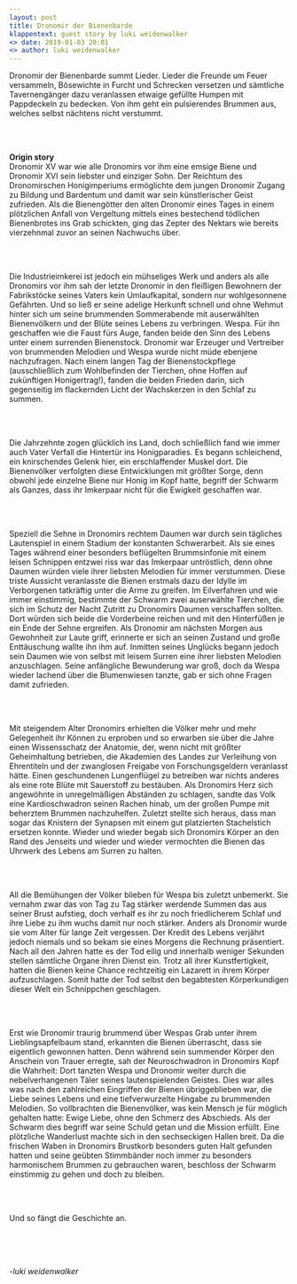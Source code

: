 ```yaml
---
layout: post
title: Dronomir der Bienenbarde
klappentext: guest story by luki weidenwalker
<> date: 2019-01-03 20:01
<> author: luki weidenwalker
---
```


<p style="justify">Dronomir der Bienenbarde summt Lieder. Lieder die Freunde um Feuer versammeln,
Bösewichte in Furcht und Schrecken versetzen und sämtliche Tavernengänger dazu
veranlassen etwaige gefüllte Humpen mit Pappdeckeln zu bedecken. Von ihm geht ein
pulsierendes Brummen aus, welches selbst nächtens nicht verstummt.

<br><br>

<b>Origin story</b>
<br>
Dronomir XV war wie alle Dronomirs vor ihm eine emsige Biene und Dronomir XVI sein
liebster und einziger Sohn. Der Reichtum des Dronomirschen Honigimperiums
ermöglichte dem jungen Dronomir Zugang zu Bildung und Bardentum und damit war
sein künstlerischer Geist zufrieden. Als die Bienengötter den alten Dronomir eines Tages
in einem plötzlichen Anfall von Vergeltung mittels eines bestechend tödlichen
Bienenbrotes ins Grab schickten, ging das Zepter des Nektars wie bereits vierzehnmal
zuvor an seinen Nachwuchs über.

<br><br>

Die Industrieimkerei ist jedoch ein mühseliges Werk und anders als alle Dronomirs vor
ihm sah der letzte Dronomir in den fleißigen Bewohnern der Fabrikstöcke seines Vaters
kein Umlaufkapital, sondern nur wohlgesonnene Gefährten. Und so ließ er seine adelige
Herkunft schnell und ohne Wehmut hinter sich um seine brummenden Sommerabende
mit auserwählten Bienenvölkern und der Blüte seines Lebens zu verbringen. Wespa.
Für ihn geschaffen wie die Faust fürs Auge, fanden beide den
Sinn des Lebens unter einem surrenden Bienenstock. Dronomir war Erzeuger
und Vertreiber von brummenden Melodien und Wespa wurde nicht müde ebenjene
nachzufragen. Nach einem langen Tag der Bienenstockpflege (ausschließlich zum
Wohlbefinden der Tierchen, ohne Hoffen auf zukünftigen Honigertrag!), fanden die
beiden Frieden darin, sich gegenseitig im flackernden Licht der Wachskerzen in den
Schlaf zu summen.

<br><br>

Die Jahrzehnte zogen glücklich ins Land, doch schließlich fand wie immer auch Vater
Verfall die Hintertür ins Honigparadies. Es begann schleichend, ein knirschendes Gelenk
hier, ein erschlaffender Muskel dort. Die Bienenvölker verfolgten diese Entwicklungen
mit größter Sorge, denn obwohl jede einzelne Biene nur Honig im Kopf hatte, begriff der
Schwarm als Ganzes, dass ihr Imkerpaar nicht für die Ewigkeit geschaffen war.

<br><br>

Speziell die Sehne in Dronomirs rechtem Daumen war durch sein tägliches Lautenspiel
in einem Stadium der konstanten Schwerarbeit. Als sie eines Tages während einer
besonders beflügelten Brummsinfonie mit einem leisen Schnippen entzwei riss war das
Imkerpaar untröstlich, denn ohne Daumen würden viele ihrer liebsten Melodien für immer
verstummen. Diese triste Aussicht veranlasste die Bienen erstmals dazu der Idylle im
Verborgenen tatkräftig unter die Arme zu greifen. Im Eilverfahren und wie immer
einstimmig, bestimmte der Schwarm zwei auserwählte Tierchen, die sich im Schutz der
Nacht Zutritt zu Dronomirs Daumen verschaffen sollten. Dort würden sich beide die 
Vorderbeine reichen und mit den Hinterfüßen je ein Ende der Sehne ergreifen. Als
Dronomir am nächsten Morgen aus Gewohnheit zur Laute griff, erinnerte er sich an seinen Zustand und große 
Enttäuschung wallte ihn ihm auf. Inmitten seines Unglücks
begann jedoch sein Daumen wie von selbst mit leisem Surren eine ihrer liebsten
Melodien anzuschlagen. Seine anfängliche Bewunderung war groß, doch da Wespa wieder lachend über die Blumenwiesen tanzte, gab er sich ohne Fragen damit zufrieden.

<br><br>

Mit steigendem Alter Dronomirs erhielten die Völker mehr und mehr Gelegenheit ihr
Können zu erproben und so erwarben sie über die Jahre einen Wissensschatz der
Anatomie, der, wenn nicht mit größter Geheimhaltung betrieben, die Akademien des Landes zur Verleihung von Ehrentiteln und der
zwanglosen Freigabe von Forschungsgeldern veranlasst hätte. Einen
geschundenen Lungenflügel zu betreiben war nichts anderes als eine rote Blüte mit
Sauerstoff zu bestäuben. Als Dronomirs Herz sich angewöhnte in unregelmäßigen
Abständen zu schlagen, sandte das Volk eine Kardioschwadron seinen
Rachen hinab, um der großen Pumpe mit beherztem Brummen nachzuhelfen. Zuletzt
stellte sich heraus, dass man sogar das Knistern der Synapsen mit einem gut platzierten
Stachelstich ersetzen konnte. Wieder und wieder begab sich Dronomirs Körper an
den Rand des Jenseits und wieder und wieder vermochten die Bienen das Uhrwerk
des Lebens am Surren zu halten.

<br><br>

All die Bemühungen der Völker blieben für Wespa bis zuletzt unbemerkt. Sie vernahm
zwar das von Tag zu Tag stärker werdende Summen das aus seiner Brust aufstieg,
doch verhalf es ihr zu noch friedlicherem Schlaf und ihre Liebe zu ihm wuchs damit nur
noch stärker. Anders als Dronomir wurde sie vom Alter für lange Zeit vergessen. Der
Kredit des Lebens verjährt jedoch niemals und so bekam sie eines Morgens die
Rechnung präsentiert. Nach all den Jahren hatte es der Tod eilig und innerhalb weniger
Sekunden stellen sämtliche Organe ihren Dienst ein. Trotz all ihrer Kunstfertigkeit, hatten die Bienen keine Chance rechtzeitig ein Lazarett in ihrem Körper aufzuschlagen. Somit hatte der Tod selbst den begabtesten Körperkundigen dieser Welt ein Schnippchen geschlagen.

<br><br>

Erst wie Dronomir traurig brummend über Wespas Grab unter ihrem Lieblingsapfelbaum stand, erkannten die Bienen überrascht, dass sie eigentlich gewonnen hatten. Denn während sein summender Körper den Anschein von Trauer erregte, sah der Neuroschwadron in Dronomirs Kopf die Wahrheit: Dort tanzten Wespa und Dronomir weiter durch die nebelverhangenen Täler seines lautenspielenden Geistes. Dies war alles was nach den zahlreichen Eingriffen der Bienen übriggeblieben war, die Liebe seines Lebens und eine tiefverwurzelte Hingabe zu brummenden Melodien. So vollbrachten die Bienenvölker, was kein Mensch je für möglich gehalten hatte: Ewige Liebe, ohne den Schmerz des Abschieds. Als der Schwarm dies begriff war seine Schuld getan
und die Mission erfüllt. Eine plötzliche Wanderlust machte sich in den sechseckigen
Hallen breit. Da die frischen Waben in Dronomirs Brustkorb besonders guten Halt
gefunden hatten und seine geübten Stimmbänder noch immer zu besonders
harmonischem Brummen zu gebrauchen waren, beschloss der Schwarm einstimmig zu
gehen und doch zu bleiben. 

<br><br>

Und so fängt die Geschichte an.

<br><br><br>

<i>-luki weidenwalker</i>

</p>
